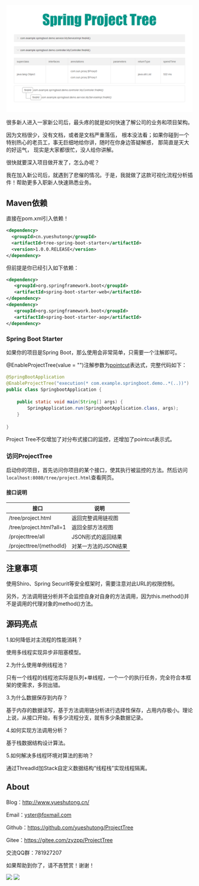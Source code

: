 ![](./picture/220619.png)

很多新人进入一家新公司后，最头疼的就是如何快速了解公司的业务和项目架构。

因为文档很少，没有文档，或者是文档严重落伍， 根本没法看；如果你碰到一个特别热心的老员工，事无巨细地给你讲，随时在你身边答疑解惑， 那简直是天大的好运气， 现实是大家都很忙，没人给你讲解。

很快就要深入项目做开发了，怎么办呢？

我在加入新公司后，就遇到了悲催的情况。于是，我就做了这款可视化流程分析插件！帮助更多入职新人快速熟悉业务。


## Maven依赖

直接在pom.xml引入依赖！

```xml
<dependency>
  <groupId>cn.yueshutong</groupId>
  <artifactId>tree-spring-boot-starter</artifactId>
  <version>1.0.0.RELEASE</version>
</dependency>
```

但前提是你已经引入如下依赖：

```xml
<dependency>
   <groupId>org.springframework.boot</groupId>
   <artifactId>spring-boot-starter-web</artifactId>
</dependency>
<dependency>
   <groupId>org.springframework.boot</groupId>
   <artifactId>spring-boot-starter-aop</artifactId>
</dependency>
```

### Spring Boot Starter

如果你的项目是Spring Boot，那么使用会非常简单，只需要一个注解即可。

@EnableProjectTree(value = "")注解参数为[pointcut](https://www.baidu.com/baidu?isource=infinity&iname=baidu&itype=web&tn=98012088_9_dg&ch=7&ie=utf-8&wd=%40pointcut%20%E8%A1%A8%E8%BE%BE%E5%BC%8F)表达式，完整代码如下：

```java
@SpringBootApplication
@EnableProjectTree("execution(* com.example.springboot.demo..*(..))")
public class SpringbootApplication {

    public static void main(String[] args) {
        SpringApplication.run(SpringbootApplication.class, args);
    }

}
```

Project Tree不仅增加了对分布式接口的监控，还增加了pointcut表示式。

### 访问ProjectTree

启动你的项目，首先访问你项目的某个接口，使其执行被监控的方法。然后访问`localhost:8080/tree/project.html`查看网页。

#### 接口说明

| 接口                         | 说明                 |
| ---------------------------- | -------------------- |
| /tree/project.html         | 返回完整调用链视图     |
| /tree/project.html?all=1    | 返回全部方法视图     |
| /projecttree/all        | JSON形式的返回结果   |
| /projecttree/{methodId}      | 对某一方法的JSON结果 |

## 注意事项

使用Shiro、Spring Securit等安全框架时，需要注意对此URL的权限控制。

另外，方法调用链分析并不会监控自身对自身的方法调用，因为this.method()并不是调用的代理对象的method()方法。


## 源码亮点

1.如何降低对主流程的性能消耗？

使用多线程实现异步非阻塞模型。

2.为什么使用单例线程池？

只有一个线程的线程池实际是队列+单线程，一个一个的执行任务，完全符合本框架的使需求，多则出错。

3.为什么数据保存到内存？

基于内存的数据读写，基于方法调用链分析进行选择性保存，占用内存极小。理论上说，从接口开始，有多少流程分支，就有多少条数据记录。

4.如何实现方法调用分析？

基于栈数据结构设计算法。

5.如何解决多线程环境对算法的影响？

通过ThreadId加Stack自定义数据结构“线程栈”实现线程隔离。

## About

Blog：<http://www.yueshutong.cn/>

Email：[yster@foxmail.com](mailto:yster@foxmail.com)

Github：<https://github.com/yueshutong/ProjectTree>

Gitee：<https://gitee.com/zyzpp/ProjectTree>

交流QQ群：781927207

如果帮助到你了，请不吝赞赏！谢谢！

<img src="https://s2.ax1x.com/2019/08/05/egzGQg.png" width="300px" referrerpolicy="no-referrer">

<img src="https://s2.ax1x.com/2019/08/05/egzkRO.png" width="300px" referrerPolicy="no-referrer">
